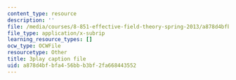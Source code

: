 ```yaml
---
content_type: resource
description: ''
file: /media/courses/8-851-effective-field-theory-spring-2013/a878d4bfbfa456bbb3bf2fa668443552_DdY98Zaff5I.vtt
file_type: application/x-subrip
learning_resource_types: []
ocw_type: OCWFile
resourcetype: Other
title: 3play caption file
uid: a878d4bf-bfa4-56bb-b3bf-2fa668443552
---
```

